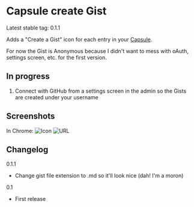 Capsule create Gist
===================

Latest stable tag: 0.1.1

Adds a "Create a Gist" icon for each entry in your [Capsule](http://crowdfavorite.com/capsule/).

For now the Gist is Anonymous because I didn't want to mess with oAuth, settings screen, etc. for the first version.


In progress
-----------

1. Connect with GitHub from a settings screen in the admin so the Gists are created under your username


Screenshots
-----------

In Chrome:
![Icon](http://screenshots.mzaweb.com/m1bC)
![URL](http://screenshots.mzaweb.com/m1bK)


Changelog
---------

0.1.1
*  Change gist file extension to .md so it'll look nice (dah! I'm a moron)

0.1
* First release